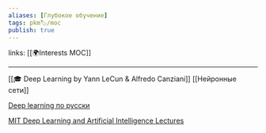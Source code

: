 ```yaml
---
aliases: [Глубокое обучение]
tags: pkm🏷/moc
publish: true
---
```

links: [[🌍Interests MOC]]

---

[[🎓 Deep Learning by Yann LeCun & Alfredo Canziani]]
[[Нейронные сети]]

[Deep learning по русски](https://dlcourse.ai)

[MIT Deep Learning and Artificial Intelligence Lectures](https://deeplearning.mit.edu)


